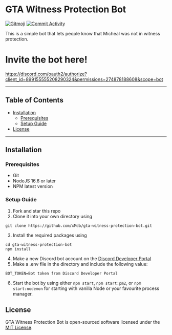 # GTA Witness Protection Bot

[![Gitmoji](https://img.shields.io/badge/gitmoji-%20😜%20😍-FFDD67.svg?style=flat-square)](http://gitmoji.dev/) [![Commit Activity](https://img.shields.io/github/commit-activity/w/xMdb/gta-witness-protection-bot)](https://github.com/xMdb/gta-witness-protection-bot/commits/main/)

This is a simple bot that lets people know that Micheal was not in witness protection.

# Invite the bot here!
https://discord.com/oauth2/authorize?client_id=899155555208290324&permissions=274878188608&scope=bot


<hr>

## Table of Contents

- [Installation](#installation)
  - [Prerequisites](#prerequisites)
  - [Setup Guide](#setup-guide)
- [License](#license)

<hr>

## Installation

### Prerequisites

- Git
- NodeJS 16.6 or later
- NPM latest version

### Setup Guide

1. Fork and star this repo
2. Clone it into your own directory using 
```
git clone https://github.com/xMdb/gta-witness-protection-bot.git
```
3. Install the required packages using 
```
cd gta-witness-protection-bot
npm install
```
4. Make a new Discord bot account on the [Discord Developer Portal](https://discord.com/developers/applications)
5. Make a .env file in the directory and include the following value:
```
BOT_TOKEN=Bot token from Discord Developer Portal
```
6. Start the bot by using either `npm start`, `npm start:pm2`, or `npm start:nodemon` for starting with vanilla Node or your favourite process manager.

## License

GTA Witness Protection Bot is open-sourced software licensed under the [MIT License](https://github.com/xMdb/gta-witness-protection-bot/blob/main/LICENSE).